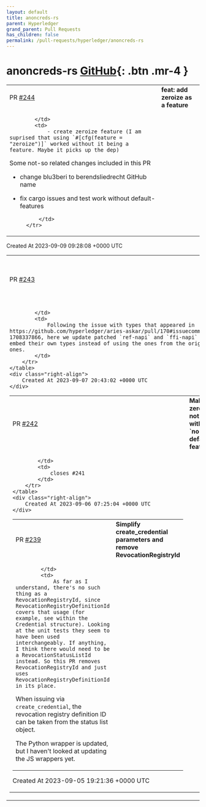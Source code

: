 ```yaml
---
layout: default
title: anoncreds-rs
parent: Hyperledger
grand_parent: Pull Requests
has_children: false
permalink: /pull-requests/hyperledger/anoncreds-rs
---
```


# anoncreds-rs <span class="fs-3 right-align">[GitHub](https://github.com/hyperledger/anoncreds-rs){: .btn .mr-4 }</span>


<div>
    <table>
        <tr>
            <td>
                PR <a href="https://github.com/hyperledger/anoncreds-rs/pull/244" class=".btn">#244</a>
            </td>
            <td>
                <b>
                    feat: add zeroize as a feature
                </b>
            </td>
        </tr>
        <tr>
            <td>
                
            </td>
            <td>
                - create zeroize feature (I am suprised that using `#[cfg(feature = "zeroize")]` worked without it being a feature. Maybe it picks up the dep)

Some not-so related changes included in this PR

- change blu3beri to berendsliedrecht GitHub name
- fix cargo issues and test work without default-features

            </td>
        </tr>
    </table>
    <div class="right-align">
        Created At 2023-09-09 09:28:08 +0000 UTC
    </div>
</div>

<div>
    <table>
        <tr>
            <td>
                PR <a href="https://github.com/hyperledger/anoncreds-rs/pull/243" class=".btn">#243</a>
            </td>
            <td>
                <b>
                    fix(js): bump patched ref-napi/ffi-napi
                </b>
            </td>
        </tr>
        <tr>
            <td>
                
            </td>
            <td>
                Following the issue with types that appeared in https://github.com/hyperledger/aries-askar/pull/170#issuecomment-1708337866, here we update patched `ref-napi` and `ffi-napi` to embed their own types instead of using the ones from the original ones.
            </td>
        </tr>
    </table>
    <div class="right-align">
        Created At 2023-09-07 20:43:02 +0000 UTC
    </div>
</div>

<div>
    <table>
        <tr>
            <td>
                PR <a href="https://github.com/hyperledger/anoncreds-rs/pull/242" class=".btn">#242</a>
            </td>
            <td>
                <b>
                    Make zeroize not used with `no-default-features`
                </b>
            </td>
        </tr>
        <tr>
            <td>
                
            </td>
            <td>
                closes #241 
            </td>
        </tr>
    </table>
    <div class="right-align">
        Created At 2023-09-06 07:25:04 +0000 UTC
    </div>
</div>

<div>
    <table>
        <tr>
            <td>
                PR <a href="https://github.com/hyperledger/anoncreds-rs/pull/239" class=".btn">#239</a>
            </td>
            <td>
                <b>
                    Simplify create_credential parameters and remove RevocationRegistryId
                </b>
            </td>
        </tr>
        <tr>
            <td>
                
            </td>
            <td>
                As far as I understand, there's no such thing as a RevocationRegistryId, since RevocationRegistryDefinitionId covers that usage (for example, see within the Credential structure). Looking at the unit tests they seem to have been used interchangeably. If anything, I think there would need to be a RevocationStatusListId instead. So this PR removes RevocationRegistryId and just uses RevocationRegistryDefinitionId in its place.

When issuing via `create_credential`, the revocation registry definition ID can be taken from the status list object.

The Python wrapper is updated, but I haven't looked at updating the JS wrappers yet.
            </td>
        </tr>
    </table>
    <div class="right-align">
        Created At 2023-09-05 19:21:36 +0000 UTC
    </div>
</div>


